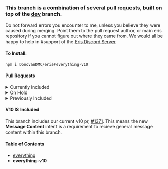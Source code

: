 ### This branch is a combination of several pull requests, built on top of the [dev](https://github.com/abalabahaha/eris/tree/dev) branch.

Do not forward errors you encounter to me, unless you believe they were caused during merging. Point them to the pull request author, or main eris repository if you cannot figure out where they came from. We would all be happy to help in #support of the [Eris Discord Server](https://discord.gg/eris)

#### To Install:

```
npm i DonovanDMC/eris#everything-v10
```

#### Pull Requests

<details>
<summary>Currently Included</summary>
<ul>
<li><a href="https://github.com/macdja38">@macdja38</a> [<a href="https://github.com/abalabahaha/eris/pull/494">Follow http/https redirects when playing song</a>]</li>
<li><a href="https://github.com/bsian03">@bsian03</a> [<a href="https://github.com/abalabahaha/eris/pull/1021">Return void on 204</a>]</li>
<li><a href="https://github.com/molenzwiebel">@molenzwiebel</a> [<a href="https://github.com/abalabahaha/eris/pull/1193">Allow configuring RequestHandler to use HTTP instead of HTTPS</a>]</li>
<li><a href="https://github.com/LJNeon">@LJNeon</a> [<a href="https://github.com/abalabahaha/eris/pull/1227">Standardized parsing errors</a>]</li>
<li><a href="https://github.com/Loliticos">@Loliticos</a> [<a href="https://github.com/abalabahaha/eris/pull/1275">Guild Scheduled Events</a>]</li>
<li><a href="https://github.com/eritbh">@eritbh</a> [<a href="https://github.com/abalabahaha/eris/pull/1276">Use process warnings for deprecations</a>]</li>
<li><a href="https://github.com/DonovanDMC">@DonovanDMC</a> [<a href="https://github.com/abalabahaha/eris/pull/1309">refactor(interactions): Redo types and remove unnecessary data</a>]</li>
<li><a href="https://github.com/Linker-123">@Linker-123</a> [<a href="https://github.com/abalabahaha/eris/pull/1336">Support modals</a>]</li>
<li><a href="https://github.com/coolcalcacol">@coolcalcacol</a> [<a href="https://github.com/abalabahaha/eris/pull/1341">API v10 changes</a></li>
<li><a href="https://github.com/bsian03">@bsian03</a> [<a href="https://github.com/abalabahaha/eris/pull/1338">Remove all user account features</a>]</li>
<li><a href="https://github.com/coolcalcacol">@coolcalcacol</a> [<a href="https://github.com/abalabahaha/eris/pull/1358">Attachment type</a>]</li>

<li><a href="https://github.com/coolcalcacol">@coolcalcacol</a> [<a href="https://github.com/abalabahaha/eris/pull/1372">feat(permissions): Slash Permissions v2</a>]</li>
<li><a href="https://github.com/DonovanDMC">@DonovanDMC</a> [<a href="https://github.com/abalabahaha/eris/pull/1379">Overall Consistency Fixes & Minor Feature Additions</a>]</li>
<li><a href="https://github.com/DonovanDMC">@DonovanDMC</a> [<a href="https://github.com/abalabahaha/eris/pull/1384">feat(options): Gateway Options</a>]</li>
<li><a href="https://github.com/DonovanDMC">@DonovanDMC</a> [<a href="https://github.com/abalabahaha/eris/pull/1386">Convert remaining #client to #_client</a>]</li>
<li><a href="https://github.com/DonovanDMC">@DonovanDMC</a> [<a href="https://github.com/abalabahaha/eris/pull/1390">feat(AutoModeration): Support Auto Moderation</a>]</li>
</ul>
</details>


<details>
<summary>On Hold</summary>
<ul>
<li>(Several Unsolved Issues) <a href="https://github.com/bsian03">@bsian03</a> [<a href="https://github.com/abalabahaha/eris/pull/1285">Rework file attachments</a>]</li>
</ul>
</details>


<details>
<summary>Previously Included</summary>
<ul>
<li>(Merged) <a href="https://github.com/bsian03">@bsian03</a> [<a href="https://github.com/abalabahaha/eris/pull/1189">Expose components</a>]</li>
<li>(Merged) <a href="https://github.com/bsian03">@bsian03</a> [<a href="https://github.com/abalabahaha/eris/pull/1212">Type guild features as actual values</a>]</li>
<li>(Merged) <a href="https://github.com/bsian03">@bsian03</a> [<a href="https://github.com/abalabahaha/eris/pull/1213">Expose audit log events 83-85</a>]</li>
<li>(Merged) <a href="https://github.com/bsian03">@bsian03</a> [<a href="https://github.com/abalabahaha/eris/pull/1219">Support guild specific avatars</a>]</li>
<li>(Merged) <a href="https://github.com/iiFDCT">@iiFDCT</a> [<a href="https://github.com/abalabahaha/eris/pull/1238">Add support for user banners</a>]</li>
<li>(Merged) <a href="https://github.com/HeadTriXz">@HeadTriXz</a> [<a href="https://github.com/abalabahaha/eris/pull/1242">Better types for events</a>]</li>
<li>(Merged) <a href="https://github.com/DonovanDMC">@DonovanDMC</a> [<a href="https://github.com/abalabahaha/eris/pull/1252">Sticker Sending</a>]</li>
<li>(Merged) <a href="https://github.com/Catboi8">@Catboi8</a> [<a href="https://github.com/abalabahaha/eris/pull/1254">Tweak eslint.ts</a>]</li>
<li>(Merged) <a href="https://github.com/bsian03">@bsian03</a> [<a href="https://github.com/abalabahaha/eris/pull/1256">Fix/improve handling of rate limit headers</a>]</li>
<li>(Merged) <a href="https://github.com/iiFDCT">@iiFDCT</a> [<a href="https://github.com/abalabahaha/eris/pull/1257">Update permission flag names to match Discord &amp; update guildEmojisAndStickers intent name</a>]</li>
<li>(Merged) <a href="https://github.com/iiFDCT">@iiFDCT</a> [<a href="https://github.com/abalabahaha/eris/pull/1258">Ability to manage stickers, guildStickersUpdate and Guild#stickers</a>]</li>
<li>(Merged) <a href="https://github.com/bsian03">@bsian03</a> [<a href="https://github.com/abalabahaha/eris/pull/1261">Warn when invalid intent is supplied</a>]</li>
<li>(Merged) <a href="https://github.com/DonovanDMC">@DonovanDMC</a> [<a href="https://github.com/abalabahaha/eris/pull/1271">Several Constants Changes/Additions</a>]</li>
<li>(Merged) <a href="https://github.com/DonovanDMC">@DonovanDMC</a> [<a href="https://github.com/abalabahaha/eris/pull/1277">make id optional for some events</a>]</li>
<li>(Merged) <a href="https://github.com/iiFDCT">@iiFDCT</a> [<a href="https://github.com/abalabahaha/eris/pull/1278">Role icon support</a>]</li>
<li>(Merged) <a href="https://github.com/bsian03">@bsian03</a> [<a href="https://github.com/abalabahaha/eris/pull/1279">Discord API V9</a>]</li>
<li>(Merged) <a href="https://github.com/Catboi8">@Catboi8</a> [<a href="https://github.com/abalabahaha/eris/pull/1280">Support Interactions</a>]</li>
<li>(Merged) <a href="https://github.com/Catboi8">@Catboi8</a> [<a href="https://github.com/abalabahaha/eris/pull/1283">feat(connect): Add token check</a>]</li>
<li>(Merged) <a href="https://github.com/bsian03">@bsian03</a> [<a href="https://github.com/abalabahaha/eris/pull/1290">Prevent heartbeat during identify</a>]</li>
<li>(Merged) <a href="https://github.com/Catboi8">@Catboi8</a> [<a href="https://github.com/abalabahaha/eris/pull/1292">Interactions MinMax</a>]</li>
<li>(Merged) <a href="https://github.com/bsian03">@bsian03</a> [<a href="https://github.com/abalabahaha/eris/pull/1305">fix(typings): add static keyword for Interaction.from</a>]</li>
<li>(Merged) <a href="https://github.com/frobinsonj">@frobinsonj</a> [<a href="https://github.com/abalabahaha/eris/pull/1311">Fix typing for `Message.createThreadWithMessage`</a>]</li>
<li>(Merged) <a href="https://github.com/bsian03">@bsian03</a> [<a href="https://github.com/abalabahaha/eris/pull/1314">fix(interactions): Missing file redirect in createMessage</a>]</li>
<li>(Merged) <a href="https://github.com/bsian03">@bsian03</a> [<a href="https://github.com/abalabahaha/eris/pull/1318">fix(Member): Parse Member#premiumSince to timestamp</a>]</li>
<li>(Merged) <a href="https://github.com/james58899">@james58899</a> [<a href="https://github.com/abalabahaha/eris/pull/1323">Fix bitwise overflow</a>]</li>
<li>(Merged) <a href="https://github.com/bsian03">@bsian03</a> [<a href="https://github.com/abalabahaha/eris/pull/1325">fix(slash): Snake case defaultPermissions to payload</a>]</li>
<li>(Merged) <a href="https://github.com/xaxim">@xaxim</a> [<a href="https://github.com/abalabahaha/eris/pull/1328">Allows multiple channel position changes in a single request</a>]</li>
<li>(Merged) <a href="https://github.com/jimchen5209">@jimchen5209</a> [<a href="https://github.com/abalabahaha/eris/pull/1332">Try to fix receive stream event lost after reconnect</a>]</li>
<li>(Folded Into 1309) <a href="https://github.com/DonovanDMC">@DonovanDMC</a> [<a href="https://github.com/abalabahaha/eris/pull/1335">feat(interactions): Localization</a>]</li>
<li>(Merged) <a href="https://github.com/curtisf">@curtisf</a> [<a href="https://github.com/abalabahaha/eris/pull/1344">Handle Shared Ratelimits & Parse retryAfter Correctly</a>]</li>
<li>(Merged) <a href="https://github.com/thetimtoy">@thetimtoy</a> [<a href="https://github.com/abalabahaha/eris/pull/1351">fix(typings): outdated `EventListeners.channelCreate` type</a>]</li>
<li>(Merged) <a href="https://github.com/eritbh">@eritbh</a> [<a href="https://github.com/abalabahaha/eris/pull/1355">fix(constants): Include manageThreads, manageEvents in Permissions.all</a>]</li>
<li>(Merged) <a href="https://github.com/bsian03">@bsian03</a> [<a href="https://github.com/abalabahaha/eris/pull/1359">fix(Message): Jumplink throwing on DM messages</a>]</li>
<li>(Merged) <a href="https://github.com/HeadTriXz">@HeadTriXz</a> [<a href="https://github.com/abalabahaha/eris/pull/1363">Support guild bans pagination</a>]</li>
<li>(Merged) <a href="https://github.com/Dramex">@Dramex</a> [<a href="https://github.com/abalabahaha/eris/pull/1366">fix updating bot username, avatar, discriminator returns undefined</a>]</li>
<li>(Merged) <a href="https://github.com/DonovanDMC">@DonovanDMC</a> [<a href="https://github.com/abalabahaha/eris/pull/1367">fix(getGuildAuditLog): Users Being Added To Cache Too late</a>]</li>
<li>(Various Issues) <a href="https://github.com/oathompsonjones">@oathompsonjones</a> [<a href="https://github.com/abalabahaha/eris/pull/1368">Corrected various typings</a>]</li>
<li>(Folded In To <a href="https://github.com/abalabahaha/eris/pull/1390">#1390</a>) <a href="https://github.com/flamableassassin">@flamableassassin</a> [<a href="https://github.com/abalabahaha/eris/pull/1369">Adding support for type 24 message</a>]</li>
<li>(Merged) <a href="https://github.com/HcgRandon">@HcgRandon</a> [<a href="https://github.com/abalabahaha/eris/pull/1370">Improved max_concurrency aware ShardManager</a>]</li>
<li>(Merged) <a href="https://github.com/DonovanDMC">@DonovanDMC</a> [<a href="https://github.com/abalabahaha/eris/pull/1376">fix(createRole): Split options into separate overloads</a>]</li>

</ul>
</details>


#### V10 IS Included
This branch includes our current v10 pr, [#1371](https://github.com/abalabahaha/eris/pull/1371). This means the new **Message Content** intent is a requirement to recieve general message content within this branch.

#### Table of Contents

- [everything](https://github.com/DonovanDMC/eris/tree/everything)
- **everything-v10**
